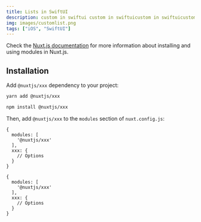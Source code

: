 ```yaml
---
title: Lists in SwiftUI
description: custom in swiftui custom in swiftuicustom in swiftuicustom in swiftuicustom
img: images/customlist.png
tags: ["iOS", "SwiftUI"]
---
```


Check the [Nuxt.js documentation](https://nuxtjs.org/guides/configuration-glossary/configuration-modules) for more information about installing and using modules in Nuxt.js.

## Installation

Add `@nuxtjs/xxx` dependency to your project:

<code-group>
  <code-block label="Yarn" active>

```bash
yarn add @nuxtjs/xxx
```

  </code-block>
  <code-block label="NPM">

```bash
npm install @nuxtjs/xxx
```

  </code-block>
</code-group>

Then, add `@nuxtjs/xxx` to the `modules` section of `nuxt.config.js`:

```js[nuxt.config.js]
{
  modules: [
    '@nuxtjs/xxx'
  ],
  xxx: {
    // Options
  }
}
```

```js[nuxt.config.js]
{
  modules: [
    '@nuxtjs/xxx'
  ],
  xxx: {
    // Options
  }
}
```
